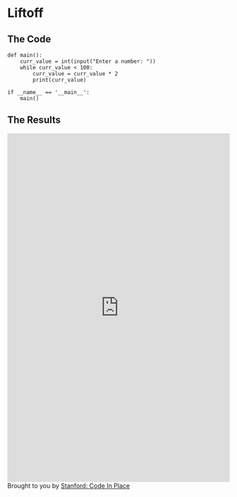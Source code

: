 # Liftoff

## The Code

```
def main():
    curr_value = int(input("Enter a number: "))
    while curr_value < 100:
        curr_value = curr_value * 2
        print(curr_value)

if __name__ == '__main__':
    main()
```

## The Results

<iframe src="https://codeinplace.stanford.edu/cip3/share/i6c9QP94h4RGvpCRzkpv" width="100%" height="790px" frameBorder="0" style="border: 0;"></iframe><br>Brought to you by <a href="https://codeinplace.stanford.edu/" target="_blank">Stanford: Code In Place</a>
